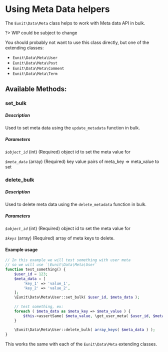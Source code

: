 # Using Meta Data helpers

The `Eunit\Data\Meta` class helps to work with Meta data API in bulk.

?> WIP could be subject to change

You should probably not want to use this class directly, but one of the extending classes:
- `Eunit\Data\Meta\User`
- `Eunit\Data\Meta\Post`
- `Eunit\Data\Meta\Comment`
- `Eunit\Data\Meta\Term`

## Available Methods:

### set_bulk
##### Description
Used to set meta data using the `update_metadata` function in bulk.
##### Parameters
*`$object_id`*
(int) (Required) object id to set the meta value for

*`$meta_data`*
(array) (Required) key value pairs of meta_key => meta_value to set


### delete_bulk
##### Description
Used to delete meta data using the `delete_metadata` function in bulk.
##### Parameters
*`$object_id`*
(int) (Required) object id to set the meta value for

*`$keys`*
(array) (Required) array of meta keys to delete.

#### Example usage
```php
// In this example we will test something with user meta
// so we will use `\Eunit\Data\Meta\User`
function test_something() {
    $user_id = 123;
    $meta_data = [
        'key_1' => 'value_1',
        'key_2' => 'value_2',
    ];
    \Eunit\Data\Meta\User::set_bulk( $user_id, $meta_data );
    
    // test something, ex:
    foreach ( $meta_data as $meta_key => $meta_value ) {
        $this->assertSame( $meta_value, \get_user_meta( $user_id, $meta_key, true ) );
    }
    
    \Eunit\Data\Meta\User::delete_bulk( array_keys( $meta_data ) );
}
```

This works the same with each of the `Eunit\Data\Meta` extending classes.
